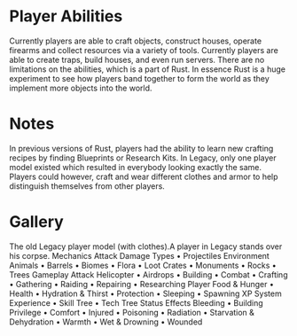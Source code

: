 # Player Abilities

Currently players are able to craft objects, construct houses, operate firearms and collect resources via a variety of tools. Currently players are able to create traps, build houses, and even run servers. There are no limitations on the abilities, which is a part of Rust. In essence Rust is a huge experiment to see how players band together to form the world as they implement more objects into the world.
# Notes

In previous versions of Rust, players had the ability to learn new crafting recipes by finding Blueprints or Research Kits.
In Legacy, only one player model existed which resulted in everybody looking exactly the same. Players could however, craft and wear different clothes and armor to help distinguish themselves from other players.
# Gallery

The old Legacy player model (with clothes).A player in Legacy stands over his corpse.
Mechanics
Attack
Damage Types • Projectiles
Environment
Animals • Barrels • Biomes • Flora • Loot Crates • Monuments • Rocks • Trees
Gameplay
Attack Helicopter • Airdrops • Building • Combat • Crafting • Gathering • Raiding • Repairing • Researching
Player
Food & Hunger • Health • Hydration & Thirst • Protection • Sleeping • Spawning
XP System
Experience • Skill Tree • Tech Tree
Status Effects
Bleeding • Building Privilege • Comfort • Injured • Poisoning • Radiation • Starvation & Dehydration • Warmth • Wet & Drowning • Wounded

